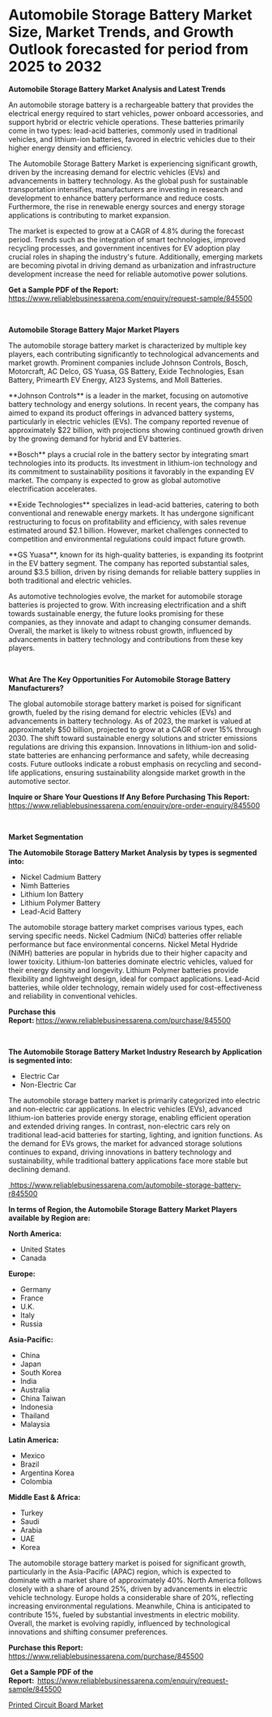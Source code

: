 <p><h1>Automobile Storage Battery Market Size, Market Trends, and Growth Outlook forecasted for period from 2025 to 2032</h1></p><p><strong>Automobile Storage Battery Market Analysis and Latest Trends</strong></p>
<p><p>An automobile storage battery is a rechargeable battery that provides the electrical energy required to start vehicles, power onboard accessories, and support hybrid or electric vehicle operations. These batteries primarily come in two types: lead-acid batteries, commonly used in traditional vehicles, and lithium-ion batteries, favored in electric vehicles due to their higher energy density and efficiency.</p><p>The Automobile Storage Battery Market is experiencing significant growth, driven by the increasing demand for electric vehicles (EVs) and advancements in battery technology. As the global push for sustainable transportation intensifies, manufacturers are investing in research and development to enhance battery performance and reduce costs. Furthermore, the rise in renewable energy sources and energy storage applications is contributing to market expansion. </p><p>The market is expected to grow at a CAGR of 4.8% during the forecast period. Trends such as the integration of smart technologies, improved recycling processes, and government incentives for EV adoption play crucial roles in shaping the industry's future. Additionally, emerging markets are becoming pivotal in driving demand as urbanization and infrastructure development increase the need for reliable automotive power solutions.</p></p>
<p><strong>Get a Sample PDF of the Report:&nbsp;</strong> <a href="https://www.reliablebusinessarena.com/enquiry/request-sample/845500?utm_campaign=1990&utm_medium=2&utm_source=Github&utm_content=ia&utm_term=15022025&utm_id=automobile-storage-battery">https://www.reliablebusinessarena.com/enquiry/request-sample/845500</a></p>
<p>&nbsp;</p>
<p><strong>Automobile Storage Battery Major Market Players</strong></p>
<p><p>The automobile storage battery market is characterized by multiple key players, each contributing significantly to technological advancements and market growth. Prominent companies include Johnson Controls, Bosch, Motorcraft, AC Delco, GS Yuasa, GS Battery, Exide Technologies, Esan Battery, Primearth EV Energy, A123 Systems, and Moll Batteries.</p><p>**Johnson Controls** is a leader in the market, focusing on automotive battery technology and energy solutions. In recent years, the company has aimed to expand its product offerings in advanced battery systems, particularly in electric vehicles (EVs). The company reported revenue of approximately $22 billion, with projections showing continued growth driven by the growing demand for hybrid and EV batteries.</p><p>**Bosch** plays a crucial role in the battery sector by integrating smart technologies into its products. Its investment in lithium-ion technology and its commitment to sustainability positions it favorably in the expanding EV market. The company is expected to grow as global automotive electrification accelerates.</p><p>**Exide Technologies** specializes in lead-acid batteries, catering to both conventional and renewable energy markets. It has undergone significant restructuring to focus on profitability and efficiency, with sales revenue estimated around $2.1 billion. However, market challenges connected to competition and environmental regulations could impact future growth.</p><p>**GS Yuasa**, known for its high-quality batteries, is expanding its footprint in the EV battery segment. The company has reported substantial sales, around $3.5 billion, driven by rising demands for reliable battery supplies in both traditional and electric vehicles.</p><p>As automotive technologies evolve, the market for automobile storage batteries is projected to grow. With increasing electrification and a shift towards sustainable energy, the future looks promising for these companies, as they innovate and adapt to changing consumer demands. Overall, the market is likely to witness robust growth, influenced by advancements in battery technology and contributions from these key players.</p></p>
<p>&nbsp;</p>
<p><strong>What Are The Key Opportunities For Automobile Storage Battery Manufacturers?</strong></p>
<p><p>The global automobile storage battery market is poised for significant growth, fueled by the rising demand for electric vehicles (EVs) and advancements in battery technology. As of 2023, the market is valued at approximately $50 billion, projected to grow at a CAGR of over 15% through 2030. The shift toward sustainable energy solutions and stricter emissions regulations are driving this expansion. Innovations in lithium-ion and solid-state batteries are enhancing performance and safety, while decreasing costs. Future outlooks indicate a robust emphasis on recycling and second-life applications, ensuring sustainability alongside market growth in the automotive sector.</p></p>
<p><strong>Inquire or Share Your Questions If Any Before Purchasing This Report:</strong> <a href="https://www.reliablebusinessarena.com/enquiry/pre-order-enquiry/845500?utm_campaign=1990&utm_medium=2&utm_source=Github&utm_content=ia&utm_term=15022025&utm_id=automobile-storage-battery">https://www.reliablebusinessarena.com/enquiry/pre-order-enquiry/845500</a></p>
<p>&nbsp;</p>
<p><strong>Market Segmentation</strong></p>
<p><strong>The Automobile Storage Battery Market Analysis by types is segmented into:</strong></p>
<p><ul><li>Nickel Cadmium Battery</li><li>Nimh Batteries</li><li>Lithium Ion Battery</li><li>Lithium Polymer Battery</li><li>Lead-Acid Battery</li></ul></p>
<p><p>The automobile storage battery market comprises various types, each serving specific needs. Nickel Cadmium (NiCd) batteries offer reliable performance but face environmental concerns. Nickel Metal Hydride (NiMH) batteries are popular in hybrids due to their higher capacity and lower toxicity. Lithium-Ion batteries dominate electric vehicles, valued for their energy density and longevity. Lithium Polymer batteries provide flexibility and lightweight design, ideal for compact applications. Lead-Acid batteries, while older technology, remain widely used for cost-effectiveness and reliability in conventional vehicles.</p></p>
<p><strong>Purchase this Report:&nbsp;</strong><a href="https://www.reliablebusinessarena.com/purchase/845500?utm_campaign=1990&utm_medium=2&utm_source=Github&utm_content=ia&utm_term=15022025&utm_id=automobile-storage-battery">https://www.reliablebusinessarena.com/purchase/845500</a></p>
<p>&nbsp;</p>
<p><strong>The Automobile Storage Battery Market Industry Research by Application is segmented into:</strong></p>
<p><ul><li>Electric Car</li><li>Non-Electric Car</li></ul></p>
<p><p>The automobile storage battery market is primarily categorized into electric and non-electric car applications. In electric vehicles (EVs), advanced lithium-ion batteries provide energy storage, enabling efficient operation and extended driving ranges. In contrast, non-electric cars rely on traditional lead-acid batteries for starting, lighting, and ignition functions. As the demand for EVs grows, the market for advanced storage solutions continues to expand, driving innovations in battery technology and sustainability, while traditional battery applications face more stable but declining demand.</p></p>
<p><a href="https://www.reliablebusinessarena.com/automobile-storage-battery-r845500?utm_campaign=1990&utm_medium=2&utm_source=Github&utm_content=ia&utm_term=15022025&utm_id=automobile-storage-battery">&nbsp;https://www.reliablebusinessarena.com/automobile-storage-battery-r845500</a></p>
<p><strong>In terms of Region, the Automobile Storage Battery Market Players available by Region are:</strong></p>
<p>
    <p> <strong> North America: </strong>
        <ul>
            <li>United States</li>
            <li>Canada</li>
        </ul>
        </p> 
    <p> <strong> Europe: </strong>
        <ul>
            <li>Germany</li>
            <li>France</li>
            <li>U.K.</li>
            <li>Italy</li>
            <li>Russia</li>
        </ul>
        </p> 
    <p> <strong> Asia-Pacific: </strong>
        <ul>
            <li>China</li>
            <li>Japan</li>
            <li>South Korea</li>
            <li>India</li>
            <li>Australia</li>
            <li>China Taiwan</li>
            <li>Indonesia</li>
            <li>Thailand</li>
            <li>Malaysia</li>
        </ul>
        </p> 
    <p> <strong> Latin America: </strong>
        <ul>
            <li>Mexico</li>
            <li>Brazil</li>
            <li>Argentina Korea</li>
            <li>Colombia</li>
        </ul>
        </p> 
    <p> <strong> Middle East & Africa: </strong>
        <ul>
            <li>Turkey</li>
            <li>Saudi</li>
            <li>Arabia</li>
            <li>UAE</li>
            <li>Korea</li>
        </ul>
    </p>
    </p>
<p><p>The automobile storage battery market is poised for significant growth, particularly in the Asia-Pacific (APAC) region, which is expected to dominate with a market share of approximately 40%. North America follows closely with a share of around 25%, driven by advancements in electric vehicle technology. Europe holds a considerable share of 20%, reflecting increasing environmental regulations. Meanwhile, China is anticipated to contribute 15%, fueled by substantial investments in electric mobility. Overall, the market is evolving rapidly, influenced by technological innovations and shifting consumer preferences.</p></p>
<p><strong>Purchase this Report: </strong><a href="https://www.reliablebusinessarena.com/purchase/845500?utm_campaign=1990&utm_medium=2&utm_source=Github&utm_content=ia&utm_term=15022025&utm_id=automobile-storage-battery">https://www.reliablebusinessarena.com/purchase/845500</a></p>
<p>&nbsp;<strong>Get a Sample PDF of the Report:&nbsp;&nbsp;</strong><a href="https://www.reliablebusinessarena.com/enquiry/request-sample/845500?utm_campaign=1990&utm_medium=2&utm_source=Github&utm_content=ia&utm_term=15022025&utm_id=automobile-storage-battery">https://www.reliablebusinessarena.com/enquiry/request-sample/845500</a></p>
<p><strong></strong></p>
<p><p><a href="https://github.com/MarciaRunte/Market-Research-Report-List-1/blob/main/printed-circuit-board-market.md?utm_campaign=1990&utm_medium=2&utm_source=Github&utm_content=ia&utm_term=15022025&utm_id=automobile-storage-battery">Printed Circuit Board Market</a></p></p>